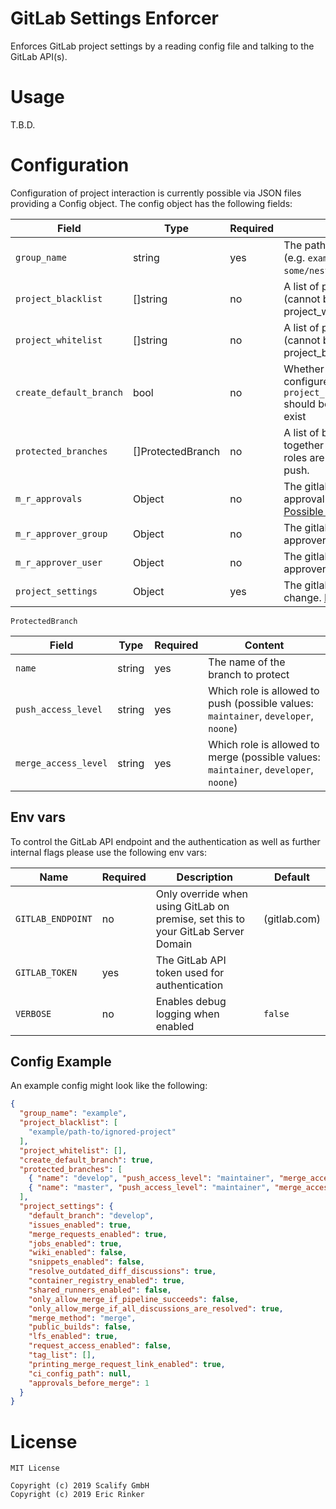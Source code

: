# GitLab Settings Enforcer

Enforces GitLab project settings by a reading config file and talking to
the GitLab API(s).

# Usage

T.B.D.

# Configuration

Configuration of project interaction is currently possible via JSON files
providing a Config object. The config object has the following fields:


| Field                   | Type              | Required | Content                                                                                                          | Default |
|-------------------------|-------------------|----------|------------------------------------------------------------------------------------------------------------------|---------|
| `group_name`            | string            | yes      | The path of the root group<BR>(e.g. `example` or `some/nested/example`)                                          |         |
| `project_blacklist`     | []string          | no       | A list of projects to blacklist<BR>(cannot be set when project_whitelist is used)                                | []      |
| `project_whitelist`     | []string          | no       | A list of projects to whitelist<BR>(cannot be set when project_blacklist is used)                                | []      |
| `create_default_branch` | bool              | no       | Whether the default branch configured in `project_settings.default_branch` should be created if it doesn't exist |         |
| `protected_branches`    | []ProtectedBranch | no       | A list of branches to protect, together with the infos which roles are allowed to merge or push.                 |         |
| `m_r_approvals`         | Object            | no       | The gitlab project merge request approval settings to change. [Possible keys](https://docs.gitlab.com/ee/api/merge_request_approvals.html#change-configuration) |         |
| `m_r_approver_group`    | Object            | no       | The gitlab project merge request approver group(s) to include.                                                   |         |
| `m_r_approver_user`     | Object            | no       | The gitlab project merge request approver user(s) to include.                                                    |         |
| `project_settings`      | Object            | yes      | The gitlab project settings to change. [Possible keys](https://docs.gitlab.com/ce/api/projects.html#edit-project) |         |


`ProtectedBranch` 

| Field                | Type   | Required | Content                                                                              |
|----------------------|--------|----------|--------------------------------------------------------------------------------------|
| `name`               | string | yes      | The name of the branch to protect                                                    |
| `push_access_level`  | string | yes      | Which role is allowed to push (possible values: `maintainer`, `developer`, `noone`)  |
| `merge_access_level` | string | yes      | Which role is allowed to merge (possible values: `maintainer`, `developer`, `noone`) |


## Env vars

To control the GitLab API endpoint and the authentication as well as further
internal flags please use the following env vars:

| Name              | Required | Description                                                                       | Default      |
|-------------------|----------|-----------------------------------------------------------------------------------|--------------|
| `GITLAB_ENDPOINT` | no       | Only override when using GitLab on premise, set this to your GitLab Server Domain | (gitlab.com) |
| `GITLAB_TOKEN`    | yes      | The GitLab API token used for authentication                                      |              |
| `VERBOSE`         | no       | Enables debug logging when enabled                                                | `false`      |


## Config Example

An example config might look like the following:

```json
{
  "group_name": "example",
  "project_blacklist": [
    "example/path-to/ignored-project"
  ],
  "project_whitelist": [],
  "create_default_branch": true,
  "protected_branches": [
    { "name": "develop", "push_access_level": "maintainer", "merge_access_level": "developer"},
    { "name": "master", "push_access_level": "maintainer", "merge_access_level": "developer"}
  ],
  "project_settings": {
    "default_branch": "develop",
    "issues_enabled": true,
    "merge_requests_enabled": true,
    "jobs_enabled": true,
    "wiki_enabled": false,
    "snippets_enabled": false,
    "resolve_outdated_diff_discussions": true,
    "container_registry_enabled": true,
    "shared_runners_enabled": false,
    "only_allow_merge_if_pipeline_succeeds": false,
    "only_allow_merge_if_all_discussions_are_resolved": true,
    "merge_method": "merge",
    "public_builds": false,
    "lfs_enabled": true,
    "request_access_enabled": false,
    "tag_list": [],
    "printing_merge_request_link_enabled": true,
    "ci_config_path": null,
    "approvals_before_merge": 1
  }
}
```

# License

    MIT License
    
    Copyright (c) 2019 Scalify GmbH
    Copyright (c) 2019 Eric Rinker
